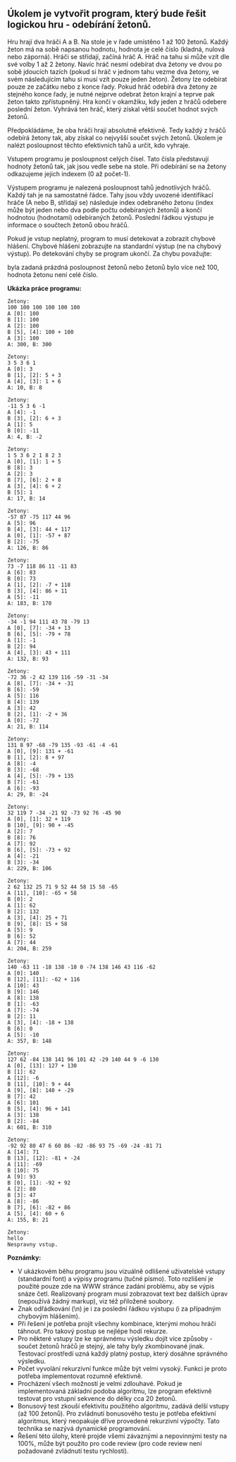 ## Úkolem je vytvořit program, který bude řešit logickou hru - odebírání žetonů.

Hru hrají dva hráči A a B. Na stole je v řade umístěno 1 až 100 žetonů. Každý žeton má na sobě napsanou hodnotu, hodnota je celé číslo (kladná, nulová nebo záporná). Hráči se střídají, začíná hráč A. Hráč na tahu si může vzít dle své volby 1 až 2 žetony. Navíc hráč nesmí odebírat dva žetony ve dvou po sobě jdoucích tazích (pokud si hráč v jednom tahu vezme dva žetony, ve svém následujícím tahu si musí vzít pouze jeden žeton). Žetony lze odebírat pouze ze začátku nebo z konce řady. Pokud hráč odebírá dva žetony ze stejného konce řady, je nutné nejprve odebrat žeton krajní a teprve pak žeton takto zpřístupněný. Hra končí v okamžiku, kdy jeden z hráčů odebere poslední žeton. Vyhrává ten hráč, který získal větší součet hodnot svých žetonů.

Předpokládáme, že oba hráči hrají absolutně efektivně. Tedy každý z hráčů odebírá žetony tak, aby získal co nejvyšší součet svých žetonů. Úkolem je nalézt posloupnost těchto efektivních tahů a určit, kdo vyhraje.

Vstupem programu je posloupnost celých čísel. Tato čísla představují hodnoty žetonů tak, jak jsou vedle sebe na stole. Při odebírání se na žetony odkazujeme jejich indexem (0 až počet-1).

Výstupem programu je nalezená posloupnost tahů jednotlivých hráčů. Každý tah je na samostatné řádce. Tahy jsou vždy uvozené identifikací hráče (A nebo B, střídají se) následuje index odebraného žetonu (index může být jeden nebo dva podle počtu odebíraných žetonů) a končí hodnotou (hodnotami) odebíraných žetonů. Poslední řádkou výstupu je informace o součtech žetonů obou hráčů.

Pokud je vstup neplatný, program to musí detekovat a zobrazit chybové hlášení. Chybové hlášení zobrazujte na standardní výstup (ne na chybový výstup). Po detekování chyby se program ukončí. Za chybu považujte:

byla zadaná prázdná posloupnost žetonů nebo žetonů bylo více než 100,
hodnota žetonu není celé číslo.

**Ukázka práce programu:**
```
Zetony:
100 100 100 100 100 100
A [0]: 100
B [1]: 100
A [2]: 100
B [5], [4]: 100 + 100
A [3]: 100
A: 300, B: 300

Zetony:
3 5 3 6 1
A [0]: 3
B [1], [2]: 5 + 3
A [4], [3]: 1 + 6
A: 10, B: 8

Zetony:
-11 5 3 6 -1
A [4]: -1
B [3], [2]: 6 + 3
A [1]: 5
B [0]: -11
A: 4, B: -2

Zetony:
1 5 3 6 2 1 8 2 3
A [0], [1]: 1 + 5
B [8]: 3
A [2]: 3
B [7], [6]: 2 + 8
A [3], [4]: 6 + 2
B [5]: 1
A: 17, B: 14

Zetony:
-57 87 -75 117 44 96
A [5]: 96
B [4], [3]: 44 + 117
A [0], [1]: -57 + 87
B [2]: -75
A: 126, B: 86

Zetony:
73 -7 118 86 11 -11 83
A [6]: 83
B [0]: 73
A [1], [2]: -7 + 118
B [3], [4]: 86 + 11
A [5]: -11
A: 183, B: 170

Zetony:
-34 -1 94 111 43 78 -79 13
A [0], [7]: -34 + 13
B [6], [5]: -79 + 78
A [1]: -1
B [2]: 94
A [4], [3]: 43 + 111
A: 132, B: 93

Zetony:
-72 36 -2 42 139 116 -59 -31 -34
A [8], [7]: -34 + -31
B [6]: -59
A [5]: 116
B [4]: 139
A [3]: 42
B [2], [1]: -2 + 36
A [0]: -72
A: 21, B: 114

Zetony:
131 8 97 -68 -79 135 -93 -61 -4 -61
A [0], [9]: 131 + -61
B [1], [2]: 8 + 97
A [8]: -4
B [3]: -68
A [4], [5]: -79 + 135
B [7]: -61
A [6]: -93
A: 29, B: -24

Zetony:
32 119 7 -34 -21 92 -73 92 76 -45 90
A [0], [1]: 32 + 119
B [10], [9]: 90 + -45
A [2]: 7
B [8]: 76
A [7]: 92
B [6], [5]: -73 + 92
A [4]: -21
B [3]: -34
A: 229, B: 106

Zetony:
2 62 132 25 71 9 52 44 58 15 58 -65
A [11], [10]: -65 + 58
B [0]: 2
A [1]: 62
B [2]: 132
A [3], [4]: 25 + 71
B [9], [8]: 15 + 58
A [5]: 9
B [6]: 52
A [7]: 44
A: 204, B: 259

Zetony:
140 -63 11 -18 138 -10 0 -74 138 146 43 116 -62
A [0]: 140
B [12], [11]: -62 + 116
A [10]: 43
B [9]: 146
A [8]: 138
B [1]: -63
A [7]: -74
B [2]: 11
A [3], [4]: -18 + 138
B [6]: 0
A [5]: -10
A: 357, B: 148

Zetony:
127 62 -84 138 141 96 101 42 -29 140 44 9 -6 130
A [0], [13]: 127 + 130
B [1]: 62
A [12]: -6
B [11], [10]: 9 + 44
A [9], [8]: 140 + -29
B [7]: 42
A [6]: 101
B [5], [4]: 96 + 141
A [3]: 138
B [2]: -84
A: 601, B: 310

Zetony:
-92 92 80 47 6 60 86 -82 -86 93 75 -69 -24 -81 71
A [14]: 71
B [13], [12]: -81 + -24
A [11]: -69
B [10]: 75
A [9]: 93
B [0], [1]: -92 + 92
A [2]: 80
B [3]: 47
A [8]: -86
B [7], [6]: -82 + 86
A [5], [4]: 60 + 6
A: 155, B: 21

Zetony:
hello
Nespravny vstup.
```

**Poznámky:**
- V ukázkovém běhu programu jsou vizuálně odlišené uživatelské vstupy (standardní font) a výpisy programu (tučné písmo). Toto rozlišení je použité pouze zde na WWW stránce zadání problému, aby se výpis snáze četl. Realizovaný program musí zobrazovat text bez dalších úprav (nepoužívá žádný markup), viz též přiložené soubory.
- Znak odřádkování (\n) je i za poslední řádkou výstupu (i za případným chybovým hlášením).
- Při řešení je potřeba projít všechny kombinace, kterými mohou hráči táhnout. Pro takový postup se nejlépe hodí rekurze.
- Pro některé vstupy lze ke správnému výsledku dojít více způsoby - součet žetonů hráčů je stejný, ale tahy byly zkombinované jinak. Testovací prostředí uzná každý platný postup, který dosáhne správného výsledku.
- Počet vyvolání rekurzivní funkce může být velmi vysoký. Funkci je proto potřeba implementovat rozumně efektivně.
- Procházení všech možností je velmi zdlouhavé. Pokud je implementovaná základní podoba algoritmu, lze program efektivně testovat pro vstupní sekvence do délky cca 20 žetonů.
- Bonusový test zkouší efektivitu použitého algoritmu, zadává delší vstupy (až 100 žetonů). Pro zvládnutí bonusového testu je potřeba efektivní algoritmus, který neopakuje dříve provedené rekurzivní výpočty. Tato technika se nazývá dynamické programování.
- Řešení této úlohy, které projde všemi závaznými a nepovinnými testy na 100%, může být použito pro code review (pro code review není požadované zvládnutí testu rychlosti).
